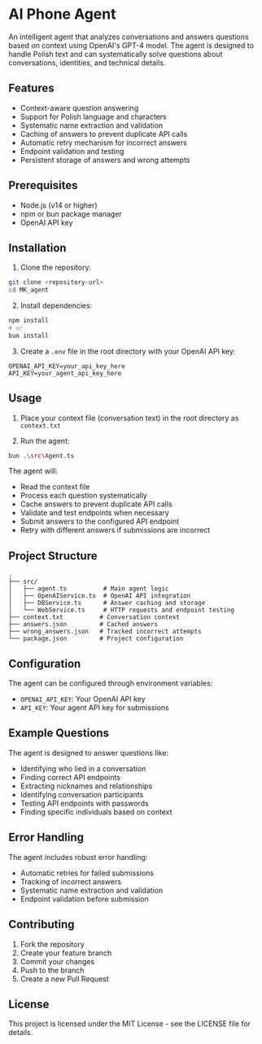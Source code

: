 # AI Phone Agent

An intelligent agent that analyzes conversations and answers questions based on context using OpenAI's GPT-4 model. The agent is designed to handle Polish text and can systematically solve questions about conversations, identities, and technical details.

## Features

- Context-aware question answering
- Support for Polish language and characters
- Systematic name extraction and validation
- Caching of answers to prevent duplicate API calls
- Automatic retry mechanism for incorrect answers
- Endpoint validation and testing
- Persistent storage of answers and wrong attempts

## Prerequisites

- Node.js (v14 or higher)
- npm or bun package manager
- OpenAI API key

## Installation

1. Clone the repository:

```bash
git clone <repository-url>
cd MK_agent
```

2. Install dependencies:

```bash
npm install
# or
bun install
```

3. Create a `.env` file in the root directory with your OpenAI API key:

```
OPENAI_API_KEY=your_api_key_here
API_KEY=your_agent_api_key_here
```

## Usage

1. Place your context file (conversation text) in the root directory as `context.txt`

2. Run the agent:

```bash
bun .\src\Agent.ts

```

The agent will:

- Read the context file
- Process each question systematically
- Cache answers to prevent duplicate API calls
- Validate and test endpoints when necessary
- Submit answers to the configured API endpoint
- Retry with different answers if submissions are incorrect

## Project Structure

```
.
├── src/
│   ├── agent.ts          # Main agent logic
│   ├── OpenAIService.ts  # OpenAI API integration
│   ├── DBService.ts      # Answer caching and storage
│   └── WebService.ts     # HTTP requests and endpoint testing
├── context.txt          # Conversation context
├── answers.json         # Cached answers
├── wrong_answers.json   # Tracked incorrect attempts
└── package.json         # Project configuration
```

## Configuration

The agent can be configured through environment variables:

- `OPENAI_API_KEY`: Your OpenAI API key
- `API_KEY`: Your agent API key for submissions

## Example Questions

The agent is designed to answer questions like:

- Identifying who lied in a conversation
- Finding correct API endpoints
- Extracting nicknames and relationships
- Identifying conversation participants
- Testing API endpoints with passwords
- Finding specific individuals based on context

## Error Handling

The agent includes robust error handling:

- Automatic retries for failed submissions
- Tracking of incorrect answers
- Systematic name extraction and validation
- Endpoint validation before submission

## Contributing

1. Fork the repository
2. Create your feature branch
3. Commit your changes
4. Push to the branch
5. Create a new Pull Request

## License

This project is licensed under the MIT License - see the LICENSE file for details.
